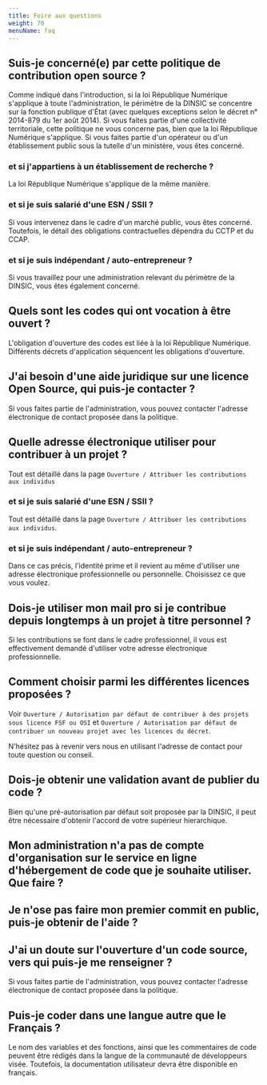 ```yaml
---
title: Foire aux questions
weight: 70
menuName: faq
---
```


## Suis-je concerné(e) par cette politique de contribution open source ?

Comme indiqué dans l'introduction, si la loi République Numérique s'applique à toute l'administration, le périmètre de la DINSIC se concentre sur la fonction publique d'État (avec quelques exceptions selon le décret n° 2014-879 du 1er août 2014). Si vous faites partie d'une collectivité territoriale, cette politique ne vous concerne pas, bien que la loi République Numérique s'applique. Si vous faites partie d'un opérateur ou d'un établissement public sous la tutelle d'un ministère, vous êtes concerné.


### et si j'appartiens à un établissement de recherche ?

La loi République Numérique s'applique de la même manière.


### et si je suis salarié d'une ESN / SSII ?

Si vous intervenez dans le cadre d'un marché public, vous êtes concerné. Toutefois, le détail des obligations contractuelles dépendra du CCTP et du CCAP.


### et si je suis indépendant / auto-entrepreneur ?

Si vous travaillez pour une administration relevant du périmètre de la DINSIC, vous êtes également concerné.


## Quels sont les codes qui ont vocation à être ouvert ?

L'obligation d'ouverture des codes est liée à la loi République Numérique. Différents décrets d'application séquencent les obligations d'ouverture.


## J'ai besoin d'une aide juridique sur une licence Open Source, qui puis-je contacter ?

Si vous faites partie de l'administration, vous pouvez contacter l'adresse électronique de contact proposée dans la politique.


## Quelle adresse électronique utiliser pour contribuer à un projet ?

Tout est détaillé dans la page `Ouverture / Attribuer les contributions aux individus`


### et si je suis salarié d'une ESN / SSII ?

Tout est détaillé dans la page `Ouverture / Attribuer les contributions aux individus`.


### et si je suis indépendant / auto-entrepreneur ?

Dans ce cas précis, l'identité prime et il revient au même d'utiliser une adresse électronique professionnelle ou personnelle. Choisissez ce que vous voulez.


## Dois-je utiliser mon mail pro si je contribue depuis longtemps à un projet à titre personnel ?

Si les contributions se font dans le cadre professionnel, il vous est effectivement demandé d'utiliser votre adresse électronique professionnelle.


## Comment choisir parmi les différentes licences proposées ?

Voir `Ouverture / Autorisation par défaut de contribuer à des projets sous licence FSF ou OSI` et `Ouverture / Autorisation par défaut de contribuer un nouveau projet avec les licences du décret`.

N'hésitez pas à revenir vers nous en utilisant l'adresse de contact pour toute question ou conseil.


## Dois-je obtenir une validation avant de publier du code ?

Bien qu'une pré-autorisation par défaut soit proposée par la DINSIC, il peut être nécessaire d'obtenir l'accord de votre supérieur hierarchique.


## Mon administration n'a pas de compte d'organisation sur le service en ligne d'hébergement de code que je souhaite utiliser. Que faire ?


## Je n'ose pas faire mon premier commit en public, puis-je obtenir de l'aide ?


## J'ai un doute sur l'ouverture d'un code source, vers qui puis-je me renseigner ?

Si vous faites partie de l'administration, vous pouvez contacter l'adresse électronique de contact proposée dans la politique.


## Puis-je coder dans une langue autre que le Français ?

Le nom des variables et des fonctions, ainsi que les commentaires de code peuvent être rédigés dans la langue de la communauté de développeurs visée. Toutefois, la documentation utilisateur devra être disponible en français.
